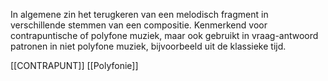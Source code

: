 In algemene zin het terugkeren van een melodisch fragment in verschillende stemmen van een compositie. Kenmerkend voor contrapuntische of polyfone muziek, maar ook gebruikt in vraag-antwoord patronen in niet polyfone muziek, bijvoorbeeld uit de klassieke tijd.

[[CONTRAPUNT]]
[[Polyfonie]]